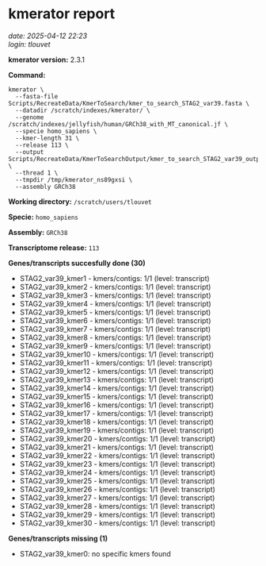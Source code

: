 # kmerator report
*date: 2025-04-12 22:23*  
*login: tlouvet*

**kmerator version:** 2.3.1

**Command:**

```
kmerator \
  --fasta-file Scripts/RecreateData/KmerToSearch/kmer_to_search_STAG2_var39.fasta \
  --datadir /scratch/indexes/kmerator/ \
  --genome /scratch/indexes/jellyfish/human/GRCh38_with_MT_canonical.jf \
  --specie homo_sapiens \
  --kmer-length 31 \
  --release 113 \
  --output Scripts/RecreateData/KmerToSearchOutput/kmer_to_search_STAG2_var39_output \
  --thread 1 \
  --tmpdir /tmp/kmerator_ns89gxsi \
  --assembly GRCh38
```

**Working directory:** `/scratch/users/tlouvet`

**Specie:** `homo_sapiens`

**Assembly:** `GRCh38`

**Transcriptome release:** `113`

**Genes/transcripts succesfully done (30)**

- STAG2_var39_kmer1 - kmers/contigs: 1/1 (level: transcript)
- STAG2_var39_kmer2 - kmers/contigs: 1/1 (level: transcript)
- STAG2_var39_kmer3 - kmers/contigs: 1/1 (level: transcript)
- STAG2_var39_kmer4 - kmers/contigs: 1/1 (level: transcript)
- STAG2_var39_kmer5 - kmers/contigs: 1/1 (level: transcript)
- STAG2_var39_kmer6 - kmers/contigs: 1/1 (level: transcript)
- STAG2_var39_kmer7 - kmers/contigs: 1/1 (level: transcript)
- STAG2_var39_kmer8 - kmers/contigs: 1/1 (level: transcript)
- STAG2_var39_kmer9 - kmers/contigs: 1/1 (level: transcript)
- STAG2_var39_kmer10 - kmers/contigs: 1/1 (level: transcript)
- STAG2_var39_kmer11 - kmers/contigs: 1/1 (level: transcript)
- STAG2_var39_kmer12 - kmers/contigs: 1/1 (level: transcript)
- STAG2_var39_kmer13 - kmers/contigs: 1/1 (level: transcript)
- STAG2_var39_kmer14 - kmers/contigs: 1/1 (level: transcript)
- STAG2_var39_kmer15 - kmers/contigs: 1/1 (level: transcript)
- STAG2_var39_kmer16 - kmers/contigs: 1/1 (level: transcript)
- STAG2_var39_kmer17 - kmers/contigs: 1/1 (level: transcript)
- STAG2_var39_kmer18 - kmers/contigs: 1/1 (level: transcript)
- STAG2_var39_kmer19 - kmers/contigs: 1/1 (level: transcript)
- STAG2_var39_kmer20 - kmers/contigs: 1/1 (level: transcript)
- STAG2_var39_kmer21 - kmers/contigs: 1/1 (level: transcript)
- STAG2_var39_kmer22 - kmers/contigs: 1/1 (level: transcript)
- STAG2_var39_kmer23 - kmers/contigs: 1/1 (level: transcript)
- STAG2_var39_kmer24 - kmers/contigs: 1/1 (level: transcript)
- STAG2_var39_kmer25 - kmers/contigs: 1/1 (level: transcript)
- STAG2_var39_kmer26 - kmers/contigs: 1/1 (level: transcript)
- STAG2_var39_kmer27 - kmers/contigs: 1/1 (level: transcript)
- STAG2_var39_kmer28 - kmers/contigs: 1/1 (level: transcript)
- STAG2_var39_kmer29 - kmers/contigs: 1/1 (level: transcript)
- STAG2_var39_kmer30 - kmers/contigs: 1/1 (level: transcript)


**Genes/transcripts missing (1)**

- STAG2_var39_kmer0: no specific kmers found
